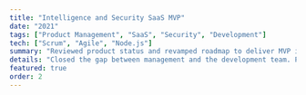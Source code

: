 ```yaml
---
title: "Intelligence and Security SaaS MVP"
date: "2021"
tags: ["Product Management", "SaaS", "Security", "Development"]
tech: ["Scrum", "Agile", "Node.js"]
summary: "Reviewed product status and revamped roadmap to deliver MVP in five weeks by introducing Scrum practices and project management tools."
details: "Closed the gap between management and the development team. Product extracts key insights from eCommerce, social media, news, and blog sites using a proprietary algorithm."
featured: true
order: 2
---
```

